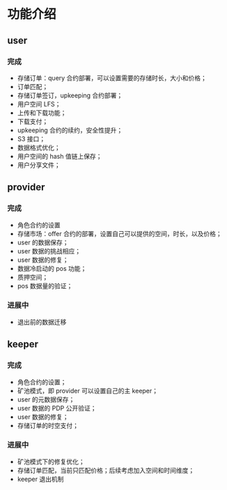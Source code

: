 # 功能介绍

## user

### 完成

- 存储订单：query 合约部署，可以设置需要的存储时长，大小和价格；
- 订单匹配；
- 存储订单签订，upkeeping 合约部署；
- 用户空间 LFS；
- 上传和下载功能；
- 下载支付；
- upkeeping 合约的续约，安全性提升；
- S3 接口；
- 数据格式优化；
- 用户空间的 hash 值链上保存；
- 用户分享文件；

## provider

### 完成

- 角色合约的设置
- 存储市场：offer 合约的部署，设置自己可以提供的空间，时长，以及价格；
- user 的数据保存；
- user 数据的挑战相应；
- user 数据的修复；
- 数据冷启动的 pos 功能；
- 质押空间；
- pos 数据量的验证；

### 进展中

- 退出前的数据迁移

## keeper

### 完成

- 角色合约的设置；
- 矿池模式，即 provider 可以设置自己的主 keeper；
- user 的元数据保存；
- user 数据的 PDP 公开验证；
- user 数据的修复；
- 存储订单的时空支付；

### 进展中

- 矿池模式下的修复优化；
- 存储订单匹配，当前只匹配价格；后续考虑加入空间和时间维度；
- keeper 退出机制
